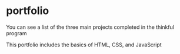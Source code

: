 # portfolio

You can see a list of the three main projects completed in the thinkful program

This portfolio includes the basics of HTML, CSS, and JavaScript 
